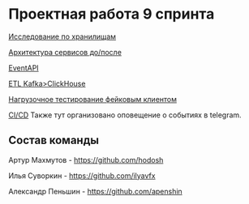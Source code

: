 # Проектная работа 9 спринта

[Исследование по хранилищам](research/readme.md)

[Архитектура сервисов до/после](architecture/readme.md)

[EventAPI](api_app/readme.md)

[ETL Kafka>ClickHouse ](etl/src/README.md)

[Нагрузочное тестирование фейковым клиентом](fake_client/readme.md)

[CI/CD](.github)
Также тут организовано оповещение о событиях в telegram.

## Состав команды

Артур Махмутов - https://github.com/hodosh

Илья Суворкин - https://github.com/ilyavfx

Александр Пеньшин - https://github.com/apenshin 
